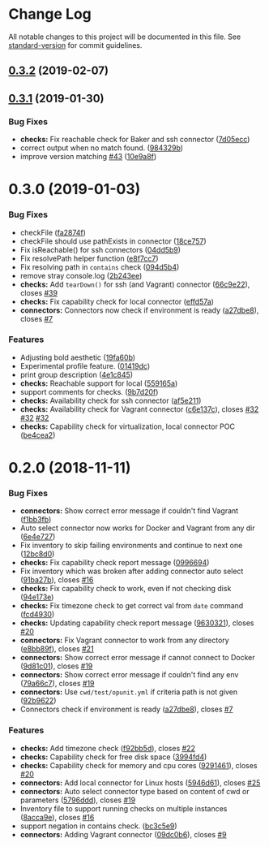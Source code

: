 # Change Log

All notable changes to this project will be documented in this file. See [standard-version](https://github.com/conventional-changelog/standard-version) for commit guidelines.

<a name="0.3.2"></a>
## [0.3.2](https://github.com/ottomatica/opunit/compare/v0.3.1...v0.3.2) (2019-02-07)



<a name="0.3.1"></a>
## [0.3.1](https://github.com/ottomatica/opunit/compare/v0.3.0...v0.3.1) (2019-01-30)


### Bug Fixes

* **checks:**  Fix reachable check for Baker and ssh connector ([7d05ecc](https://github.com/ottomatica/opunit/commit/7d05ecc))
* correct output when no match found. ([984329b](https://github.com/ottomatica/opunit/commit/984329b))
* improve version matching [#43](https://github.com/ottomatica/opunit/issues/43) ([10e9a8f](https://github.com/ottomatica/opunit/commit/10e9a8f))



<a name="0.3.0"></a>
# 0.3.0 (2019-01-03)


### Bug Fixes

* checkFile ([fa2874f](https://github.com/ottomatica/opunit/commit/fa2874f))
* checkFile should use pathExists in connector ([18ce757](https://github.com/ottomatica/opunit/commit/18ce757))
* Fix isReachable() for ssh connectors ([04dd5b9](https://github.com/ottomatica/opunit/commit/04dd5b9))
* Fix resolvePath helper function ([e8f7cc7](https://github.com/ottomatica/opunit/commit/e8f7cc7))
* Fix resolving path in `contains` check ([094d5b4](https://github.com/ottomatica/opunit/commit/094d5b4))
* remove stray console.log ([2b243ee](https://github.com/ottomatica/opunit/commit/2b243ee))
* **checks:** Add `tearDown()` for ssh (and Vagrant) connector ([66c9e22](https://github.com/ottomatica/opunit/commit/66c9e22)), closes [#39](https://github.com/ottomatica/opunit/issues/39)
* **checks:** Fix capability check for local connector ([effd57a](https://github.com/ottomatica/opunit/commit/effd57a))
* **connectors:** Connectors now check if environment is ready ([a27dbe8](https://github.com/ottomatica/opunit/commit/a27dbe8)), closes [#7](https://github.com/ottomatica/opunit/issues/7)


### Features

* Adjusting bold aesthetic ([19fa60b](https://github.com/ottomatica/opunit/commit/19fa60b))
* Experimental profile feature. ([01419dc](https://github.com/ottomatica/opunit/commit/01419dc))
* print group description ([4e1c845](https://github.com/ottomatica/opunit/commit/4e1c845))
* **checks:** Reachable support for local ([559165a](https://github.com/ottomatica/opunit/commit/559165a))
* support comments for checks. ([9b7d20f](https://github.com/ottomatica/opunit/commit/9b7d20f))
* **checks:** Availability check for ssh connector ([af5e211](https://github.com/ottomatica/opunit/commit/af5e211))
* **checks:** Availability check for Vagrant connector ([c6e137c](https://github.com/ottomatica/opunit/commit/c6e137c)), closes [#32](https://github.com/ottomatica/opunit/issues/32) [#32](https://github.com/ottomatica/opunit/issues/32) [#32](https://github.com/ottomatica/opunit/issues/32)
* **checks:** Capability check for virtualization, local connector POC ([be4cea2](https://github.com/ottomatica/opunit/commit/be4cea2))



<a name="0.2.0"></a>
# 0.2.0 (2018-11-11)


### Bug Fixes

* **connectors:** Show correct error message if couldn't find Vagrant ([f1bb3fb](https://github.com/ottomatica/opunit/commit/f1bb3fb))
* Auto select connector now works for Docker and Vagrant from any dir ([6e4e727](https://github.com/ottomatica/opunit/commit/6e4e727))
* Fix inventory to skip failing environments and continue to next one ([12bc8d0](https://github.com/ottomatica/opunit/commit/12bc8d0))
* **checks:** Fix capability check report message ([0996694](https://github.com/ottomatica/opunit/commit/0996694))
* Fix inventory which was broken after adding connector auto select ([91ba27b](https://github.com/ottomatica/opunit/commit/91ba27b)), closes [#16](https://github.com/ottomatica/opunit/issues/16)
* **checks:** Fix capability check to work, even if not checking disk ([94e173e](https://github.com/ottomatica/opunit/commit/94e173e))
* **checks:** Fix timezone check to get correct val from `date` command ([fcd4930](https://github.com/ottomatica/opunit/commit/fcd4930))
* **checks:** Updating capability check report message ([9630321](https://github.com/ottomatica/opunit/commit/9630321)), closes [#20](https://github.com/ottomatica/opunit/issues/20)
* **connectors:** Fix Vagrant connector to work from any directory ([e8bb89f](https://github.com/ottomatica/opunit/commit/e8bb89f)), closes [#21](https://github.com/ottomatica/opunit/issues/21)
* **connectors:** Show correct error message if cannot connect to Docker ([9d81c01](https://github.com/ottomatica/opunit/commit/9d81c01)), closes [#19](https://github.com/ottomatica/opunit/issues/19)
* **connectors:** Show correct error message if couldn't find any env ([79a66c7](https://github.com/ottomatica/opunit/commit/79a66c7)), closes [#19](https://github.com/ottomatica/opunit/issues/19)
* **connectors:** Use `cwd/test/opunit.yml` if criteria path is not given ([92b9622](https://github.com/ottomatica/opunit/commit/92b9622))
* Connectors check if environment is ready ([a27dbe8](https://github.com/ottomatica/opunit/commit/a27dbe8)), closes [#7](https://github.com/ottomatica/opunit/issues/7)


### Features

* **checks:** Add timezone check ([f92bb5d](https://github.com/ottomatica/opunit/commit/f92bb5d)), closes [#22](https://github.com/ottomatica/opunit/issues/22)
* **checks:** Capability check for free disk space ([3994fd4](https://github.com/ottomatica/opunit/commit/3994fd4))
* **checks:** Capability check for memory and cpu cores ([9291461](https://github.com/ottomatica/opunit/commit/9291461)), closes [#20](https://github.com/ottomatica/opunit/issues/20)
* **connectors:** Add local connector for Linux hosts ([5946d61](https://github.com/ottomatica/opunit/commit/5946d61)), closes [#25](https://github.com/ottomatica/opunit/issues/25)
* **connectors:** Auto select connector type based on content of cwd or parameters  ([5796ddd](https://github.com/ottomatica/opunit/commit/5796ddd)), closes [#19](https://github.com/ottomatica/opunit/issues/19)
* Inventory file to support running checks on multiple instances ([8acca9e](https://github.com/ottomatica/opunit/commit/8acca9e)), closes [#16](https://github.com/ottomatica/opunit/issues/16)
* support negation in contains check. ([bc3c5e9](https://github.com/ottomatica/opunit/commit/bc3c5e9))
* **connectors:** Adding Vagrant connector ([09dc0b6](https://github.com/ottomatica/opunit/commit/09dc0b6)), closes [#9](https://github.com/ottomatica/opunit/issues/9)
